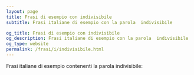 ```yaml
---
layout: page
title: Frasi di esempio con indivisibile 
subtitle: Frasi italiane di esempio con la parola  indivisibile

og_title: Frasi di esempio con indivisibile 
og_description: Frasi italiane di esempio con la parola  indivisibile
og_type: website
permalink: /frasi/i/indivisibile.html
---
```


Frasi italiane di esempio contenenti la parola indivisibile:



